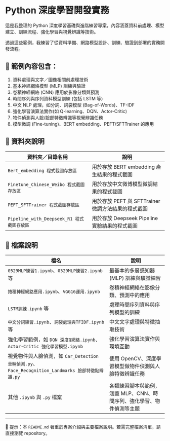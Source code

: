 # Python 深度學習開發實務

這是我整理的 Python 深度學習基礎與進階練習專案，內容涵蓋資料前處理、模型建立、訓練流程、強化學習與視覺辨識等技術。

透過這些範例，我練習了從資料準備、網路模型設計、訓練、驗證到部署的實務開發流程。

## 📌 範例內容包含：

1. 資料處理與文字／圖像相關前處理技術
2. 基本神經網絡模型 (MLP) 訓練與驗證
3. 卷積神經網絡 (CNN) 應用於影像分類與預測
4. 時間序列與序列資料模型訓練 (包括 LSTM 等)
5. 中文 NLP 處理，如分詞、詞袋模型 (Bag-of-Words)、TF-IDF
6. 強化學習演算法實作(如 Q-learning、DQN、Actor-Critic)
7. 物件偵測與人臉/臉部特徵辨識等視覺辨識任務
8. 模型微調 (Fine-tuning)、BERT embedding、PEFT/SFTTrainer 的應用

## 📁 資料夾說明

| 資料夾／目錄名稱                         | 說明                                                            |
|----------------------------------------|-----------------------------------------------------------------|
| `Bert_embedding 程式截圖存放區`          | 用於存放 BERT embedding 產生結果的程式截圖                        |
| `Finetune_Chinese_Weibo 程式截圖存放區` | 用於存放中文微博模型微調結果的程式截圖               |
| `PEFT_SFTTrainer 程式截圖存放區`        | 用於存放 PEFT 與 SFTTrainer 微調方法結果的程式截圖                           |
| `Pipeline_with_Deepseek_R1 程式截圖存放區` | 用於存放 Deepseek Pipeline 實驗結果的程式截圖                              |

## 📁 檔案說明

| 檔名                       | 說明                                                                  |
|------------------------------------------|-----------------------------------------------------------------------|
| `0529MLP練習1.ipynb`、`0529MLP練習2.ipynb` 等 | 最基本的多層感知器 (MLP) 訓練與驗證練習                               |
| `捲積神經網路應用.ipynb`、`VGG16運用.ipynb`     | 卷積神經網絡在影像分類、預測中的應用                                   |
| `LSTM訓練.ipynb` 等                       | 處理時間序列資料與序列模型的訓練                                      |
| `中文分詞練習.ipynb`、`詞袋處理與TFIDF.ipynb` 等 | 中文文字處理與特徵抽取技術                                            |
| 強化學習範例，如 `DQN 深度Q網絡.ipynb`、`Actor-Critic 強化學習模型.ipynb` | 強化學習演算法實作與環境互動                                          |
| 視覺物件與人臉偵測，如 `Car_Detection 車輛偵測.py`、`Face_Recognition_Landmarks 臉部特徵點辨識.py` | 使用 OpenCV、深度學習模型做物件偵測與人臉特徵辨識任務                 |
| 其他 `.ipynb` 與 `.py` 檔案              | 各類練習腳本與範例，涵蓋 MLP、CNN、時間序列、強化學習、物件偵測等主題 |

---

📌 提示：本 `README.md` 著重於專案介紹與主要檔案說明。若需完整檔案清單，請直接瀏覽 repository。